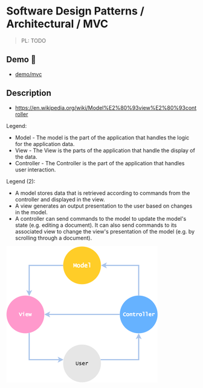 # Software Design Patterns / Architectural / MVC

> PL: TODO

## Demo 🎉

* <a href="./demo/mvc/">demo/mvc</a>

## Description

* <https://en.wikipedia.org/wiki/Model%E2%80%93view%E2%80%93controller>

Legend:

* Model - The model is the part of the application that handles the logic
    for the application data.
* View - The View is the parts of the application that handle the display
    of the data.
* Controller - The Controller is the part of the application that handles
    user interaction.

Legend (2):

* A model stores data that is retrieved according to commands from the controller
    and displayed in the view.
* A view generates an output presentation to the user based on changes in the model.
* A controller can send commands to the model to update the model's state
    (e.g. editing a document). It can also send commands to its associated view
    to change the view's presentation of the model (e.g. by scrolling through
    a document).

![](../../../../diagrams/mvc/mvc.png)
